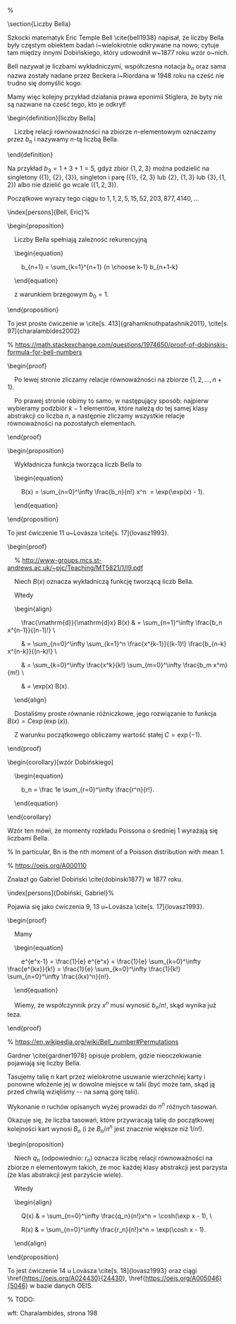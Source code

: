 %

  

\section{Liczby Bella}

Szkocki matematyk Eric Temple Bell \cite{bell1938} napisał, że liczby Bella były częstym obiektem badań i~wielokrotnie odkrywane na nowo; cytuje tam między innymi Dobińskiego, który udowodnił w~1877 roku wzór o~nich.

Bell nazywał je liczbami wykładniczymi, współczesna notacja $b_n$ oraz sama nazwa zostały nadane przez Beckera i~Riordana w 1948 roku na cześć nie trudno się domyślić kogo.

Mamy więc kolejny przykład działania prawa eponimii Stiglera, że byty nie są nazwane na cześć tego, kto je odkrył!

  

\begin{definition}[liczby Bella]

    Liczbę relacji równoważności na zbiorze $n$-elementowym oznaczamy przez $b_n$ i nazywamy $n$-tą liczbą Bella.

\end{definition}

  

Na przykład $b_3 = 1 + 3 + 1 = 5$, gdyż zbiór $\{1, 2, 3\}$ można podzielić na singletony ($\{1\}$, $\{2\}$, $\{3\}$), singleton i parę ($\{1\}$, $\{2, 3\}$ lub $\{2\}$, $\{1, 3\}$ lub $\{3\}, \{1, 2\}$) albo nie dzielić go wcale ($\{1, 2, 3\}$).

Początkowe wyrazy tego ciągu to $1, 1, 2, 5, 15, 52, 203, 877, 4140, ...$

\index[persons]{Bell, Eric}%

  

\begin{proposition}

    Liczby Bella spełniają zależność rekurencyjną

    \begin{equation}

        b_{n+1} = \sum_{k=1}^{n+1} {n \choose k-1} b_{n+1-k}

    \end{equation}

    z warunkiem brzegowym $b_0 = 1$.

\end{proposition}

  

To jest proste ćwiczenie w \cite[s. 413]{grahamknuthpatashnik2011}, \cite[s. 97]{charalambides2002}

% https://math.stackexchange.com/questions/1974650/proof-of-dobinskis-formula-for-bell-numbers

  

\begin{proof}

    Po lewej stronie zliczamy relacje równoważności na zbiorze $\{1, 2, \ldots, n+1\}$.

  

    Po prawej stronie robimy to samo, w następujący sposób: najpierw wybieramy podzbiór $k-1$ elementów, które należą do tej samej klasy abstrakcji co liczba $n$, a następnie zliczamy wszystkie relacje równoważności na pozostałych elementach.

\end{proof}

  

\begin{proposition}

    Wykładnicza funkcja tworząca liczb Bella to

    \begin{equation}

        B(x) = \sum_{n=0}^\infty \frac{b_n}{n!} x^n  = \exp(\exp(x) - 1).

    \end{equation}

\end{proposition}

  

To jest ćwiczenie 11 u~Lovásza \cite[s. 17]{lovasz1993}.

  

\begin{proof}

    % http://www-groups.mcs.st-andrews.ac.uk/~pjc/Teaching/MT5821/1/l9.pdf

    Niech $B(x)$ oznacza wykładniczą funkcję tworzącą liczb Bella.

    Wtedy

    \begin{align}

        \frac{\mathrm{d}}{\mathrm{d}x} B(x) & = \sum_{n=1}^\infty \frac{b_n x^{n-1}}{(n-1)!} \\

        & = \sum_{n=0}^\infty \sum_{k=1}^n \frac{x^{k-1}}{(k-1)!} \frac{b_{n-k} x^{n-k}}{(n-k)!} \\

        & = \sum_{k=0}^\infty \frac{x^k}{k!} \sum_{m=0}^\infty \frac{b_m x^m}{m!} \\

        & = \exp(x) B(x).

    \end{align}

    Dostaliśmy proste równanie różniczkowe, jego rozwiązanie to funkcja $B(x) = C \exp(\exp(x))$.

    Z warunku początkowego obliczamy wartość stałej $C = \exp(-1)$.

\end{proof}

  

\begin{corollary}[wzór Dobińskiego]

    \begin{equation}

        b_n = \frac 1e \sum_{r=0}^\infty \frac{r^n}{r!}.

    \end{equation}

\end{corollary}

  

Wzór ten mówi, że momenty rozkładu Poissona o średniej 1 wyrażają się liczbami Bella.

% In particular, Bn is the nth moment of a Poisson distribution with mean 1.

% https://oeis.org/A000110

Znalazł go Gabriel Dobiński \cite{dobinski1877} w 1877 roku.

\index[persons]{Dobiński, Gabriel}%

Pojawia się jako ćwiczenia 9, 13 u~Lovásza \cite[s. 17]{lovasz1993}.

  

\begin{proof}

    Mamy

    \begin{equation}

        e^{e^x-1} = \frac{1}{e} e^{e^x} = \frac{1}{e} \sum_{k=0}^\infty \frac{e^{kx}}{k!} = \frac{1}{e} \sum_{k=0}^\infty \frac{1}{k!} \sum_{n=0}^\infty \frac{(kx)^n}{n!}.

    \end{equation}

    Wiemy, że współczynnik przy $x^n$ musi wynosić $b_n/n!$, skąd wynika już teza.

\end{proof}

  

% https://en.wikipedia.org/wiki/Bell_number#Permutations

Gardner \cite{gardner1978} opisuje problem, gdzie nieoczekiwanie pojawiają się liczby Bella.

Tasujemy talię $n$ kart przez wielokrotne usuwanie wierzchniej karty i ponowne włożenie jej w dowolne miejsce w talii (być może tam, skąd ją przed chwilą wzięliśmy -- na samą górę talii).

Wykonanie $n$ ruchów opisanych wyżej prowadzi do $n^n$ różnych tasowań.

Okazuje się, że liczba tasowań, które przywracają talię do początkowej kolejności kart wynosi $B_n$ (i że $B_n/n^n$ jest znacznie większe niż $1/n!$).

  

\begin{proposition}

    Niech $q_n$ (odpowiednio: $r_n$) oznacza liczbę relacji równoważności na zbiorze $n$ elementowym takich, że moc każdej klasy abstrakcji jest parzysta (że klas abstrakcji jest parzyście wiele).

    Wtedy

    \begin{align}

        Q(x) & = \sum_{n=0}^\infty \frac{q_n}{n!}x^n = \cosh(\exp x - 1), \\

        R(x) & = \sum_{n=0}^\infty \frac{r_n}{n!}x^n = \exp(\cosh x - 1).

    \end{align}

\end{proposition}

  

To jest ćwiczenie 14 u Lovásza \cite[s. 18]{lovasz1993} oraz ciągi \href{https://oeis.org/A024430}{24430}, \href{https://oeis.org/A005046}{5046} w bazie danych OEIS.

  

% TODO:

wft: Charalambides, strona 198